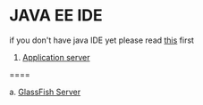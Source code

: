 # JAVA EE IDE

if you don't have java IDE yet please read [this](https://github.com/ShmuelMofrad/Java-Lab/tree/main/Java/0000_IDE_Integrated-development-environment_java) first

1. [Application server](1_Web_or_Application_Servers.md)

====

a. [GlassFish Server](a_GlassFish.md)